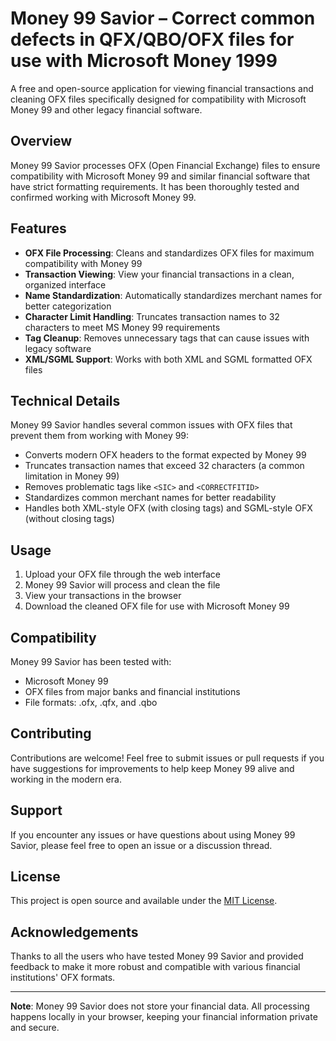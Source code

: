# Money 99 Savior – Correct common defects in QFX/QBO/OFX files for use with Microsoft Money 1999

A free and open-source application for viewing financial transactions and cleaning OFX files specifically designed for compatibility with Microsoft Money 99 and other legacy financial software.

## Overview

Money 99 Savior processes OFX (Open Financial Exchange) files to ensure compatibility with Microsoft Money 99 and similar financial software that have strict formatting requirements. It has been thoroughly tested and confirmed working with Microsoft Money 99.

## Features

- **OFX File Processing**: Cleans and standardizes OFX files for maximum compatibility with Money 99
- **Transaction Viewing**: View your financial transactions in a clean, organized interface
- **Name Standardization**: Automatically standardizes merchant names for better categorization
- **Character Limit Handling**: Truncates transaction names to 32 characters to meet MS Money 99 requirements
- **Tag Cleanup**: Removes unnecessary tags that can cause issues with legacy software
- **XML/SGML Support**: Works with both XML and SGML formatted OFX files

## Technical Details

Money 99 Savior handles several common issues with OFX files that prevent them from working with Money 99:

- Converts modern OFX headers to the format expected by Money 99
- Truncates transaction names that exceed 32 characters (a common limitation in Money 99)
- Removes problematic tags like `<SIC>` and `<CORRECTFITID>`
- Standardizes common merchant names for better readability
- Handles both XML-style OFX (with closing tags) and SGML-style OFX (without closing tags)

## Usage

1. Upload your OFX file through the web interface
2. Money 99 Savior will process and clean the file
3. View your transactions in the browser
4. Download the cleaned OFX file for use with Microsoft Money 99

## Compatibility

Money 99 Savior has been tested with:
- Microsoft Money 99
- OFX files from major banks and financial institutions
- File formats: .ofx, .qfx, and .qbo

## Contributing

Contributions are welcome! Feel free to submit issues or pull requests if you have suggestions for improvements to help keep Money 99 alive and working in the modern era.

## Support

If you encounter any issues or have questions about using Money 99 Savior, please feel free to open an issue or a discussion thread.

## License

This project is open source and available under the [MIT License](LICENSE).

## Acknowledgements

Thanks to all the users who have tested Money 99 Savior and provided feedback to make it more robust and compatible with various financial institutions' OFX formats.

---

**Note**: Money 99 Savior does not store your financial data. All processing happens locally in your browser, keeping your financial information private and secure.
